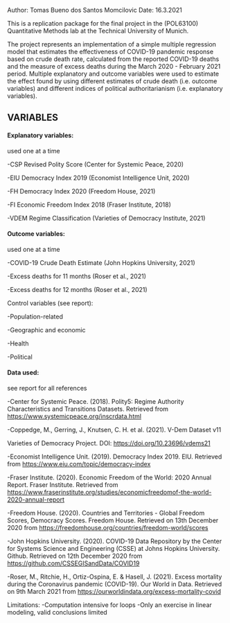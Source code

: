 Author: Tomas Bueno dos Santos Momcilovic
Date: 16.3.2021

This is a replication package for the final project in the (POL63100) Quantitative Methods lab at the Technical University of Munich.

The project represents an implementation of a simple multiple regression model that estimates the effectiveness of COVID-19 pandemic response based on crude death rate, calculated from the reported COVID-19 deaths and the measure of excess deaths during the March 2020 - February 2021 period. Multiple explanatory and outcome variables were used to estimate the effect found by using different estimates of crude death (i.e. outcome variables) and different indices of political authoritarianism (i.e. explanatory variables).

## VARIABLES

#### Explanatory variables:
used one at a time

-CSP Revised Polity Score (Center for Systemic Peace, 2020)

-EIU Democracy Index 2019 (Economist Intelligence Unit, 2020)

-FH Democracy Index 2020 (Freedom House, 2021)

-FI Economic Freedom Index 2018 (Fraser Institute, 2018)

-VDEM Regime Classification (Varieties of Democracy Institute, 2021)

#### Outcome variables:
used one at a time

-COVID-19 Crude Death Estimate (John Hopkins University, 2021)

-Excess deaths for 11 months (Roser et al., 2021)

-Excess deaths for 12 months (Roser et al., 2021)

Control variables (see report):

-Population-related

-Geographic and economic

-Health

-Political

#### Data used: 
see report for all references

-Center for Systemic Peace. (2018). Polity5: Regime Authority Characteristics and Transitions Datasets. Retrieved from https://www.systemicpeace.org/inscrdata.html

-Coppedge, M., Gerring, J., Knutsen, C. H. et al. (2021). V-Dem Dataset v11

Varieties of Democracy Project. DOI: https://doi.org/10.23696/vdems21

-Economist Intelligence Unit. (2019). Democracy Index 2019. EIU. Retrieved from https://www.eiu.com/topic/democracy-index

-Fraser Institute. (2020). Economic Freedom of the World: 2020 Annual Report. Fraser Institute. Retrieved from https://www.fraserinstitute.org/studies/economicfreedomof-the-world-2020-annual-report

-Freedom House. (2020). Countries and Territories - Global Freedom Scores,
Democracy Scores. Freedom House. Retrieved on 13th December 2020 from
https://freedomhouse.org/countries/freedom-world/scores

-John Hopkins University. (2020). COVID-19 Data Repository by the Center for Systems Science and Engineering (CSSE) at Johns Hopkins University. Github. Retrieved on 12th December 2020 from https://github.com/CSSEGISandData/COVID19

-Roser, M., Ritchie, H., Ortiz-Ospina, E. & Hasell, J. (2021). Excess mortality during the Coronavirus pandemic (COVID-19). Our World in Data. Retrieved on 9th March 2021 from https://ourworldindata.org/excess-mortality-covid


Limitations:
-Computation intensive for loops
-Only an exercise in linear modeling, valid conclusions limited


